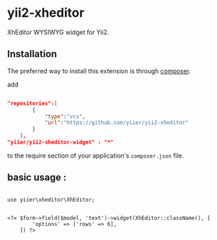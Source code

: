 yii2-xheditor
=============

XhEditor WYSIWYG widget for Yii2. 



Installation
------------
The preferred way to install this extension is through [composer](http://getcomposer.org/download/).

add

```json

"repositories":[
        {
            "type":"vcs",
            "url":"https://github.com/yiier/yii2-xheditor"
        }
    ],
"yiier/yii2-xheditor-widget" : "*"
```

to the require section of your application's `composer.json` file.


basic usage :
---------------
~~~

use yiier\xheditor\XhEditor;


<?= $form->field($model, 'text')->widget(XhEditor::className(), [
		'options' => ['rows' => 6],
	]) ?>
	
~~~
